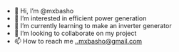 - 👋 Hi, I’m @mxbasho
- 👀 I’m interested in efficient power generation 
- 🌱 I’m currently learning to make an inverter generator
- 💞️ I’m looking to collaborate on my project
- 📫 How to reach me ..mxbasho@gmail.com

<!---
mxbasho/mxbasho is a ✨ special ✨ repository because its `README.md` (this file) appears on your GitHub profile.
You can click the Preview link to take a look at your changes.
--->
